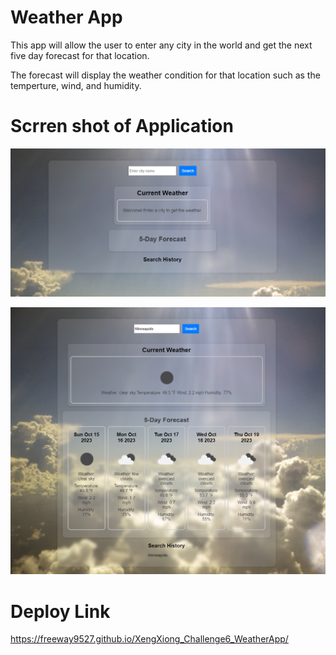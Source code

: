 # Weather App

This app will allow the user to enter any city in the world and get the next five day forecast for that location.

The forecast will display the weather condition for that location such as the temperture, wind, and humidity.

# Scrren shot of Application
![Alt text](Assets/image/welcome.png)

![Alt text](Assets/image/weatherApp.png)

# Deploy Link

https://freeway9527.github.io/XengXiong_Challenge6_WeatherApp/

